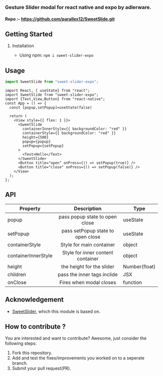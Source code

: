 ### Gesture Slider modal for react native and expo by adlerware.

#### Repo :- https://github.com/parallex12/SweetSlide.git

## Getting Started

1. Installation

   - Using npm: `npm i sweet-slider-expo`

## Usage

```javascript
import SweetSlide from "sweet-slider-expo";
```

```JSX
import React, { useState} from "react";
import SweetSlide from "sweet-slider-expo";
import {Text,View,Button} from "react-native";
const App = () => {
  const [popup,setPopup]=useState(false)

  return (
    <View style={{ flex: 1 }}>
      <SweetSlide
        containerInnerStyle={{ backgroundColor: "red" }}
        containerStyle={{ backgroundColor: "red" }}
        height={500}
        popup={popup}
        setPopup={setPopup}
      >
        <Text>Hello</Text>
      </SweetSlide>
      <Button title="open" onPress={() => setPopup(true)} />
      <Button title="close" onPress={() => setPopup(false)} />
    </View>
  );
};

```

## API

| Property            |                Description                | Type          |
| ------------------- | :---------------------------------------: | ------------- |
| popup               |      pass popup state to open close       | useState      |
| setPopup            |     pass setPopup state to open close     | useState      |
| containerStyle      |         Style for main container          | object        |
| containerInnerStyle |     Style for inner content container     | object        |
| height              |         the height for the slider         | Number(float) |
| children            | pass the inner tags inclide <SweetSlider> | JSX           |
| onClose             |          Fires when modal closes          | function      |

## Acknowledgement

- <a href="https://github.com/parallex12/SweetSlide.git">SweetSlider</a>, which this module is based on.

## How to contribute ?

You are interested and want to contribute? Awesome, just consider the following steps:

1. Fork this repository.
2. Add and test the fixes/improvements you worked on to a seperate branch.
3. Submit your pull request(PR).
